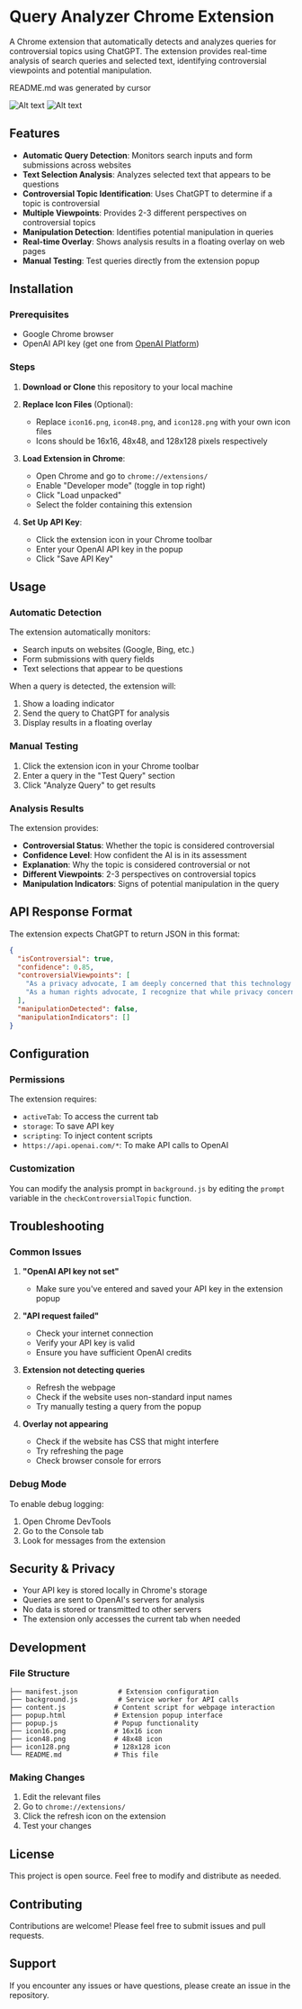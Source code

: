 # Query Analyzer Chrome Extension

A Chrome extension that automatically detects and analyzes queries for controversial topics using ChatGPT. The extension provides real-time analysis of search queries and selected text, identifying controversial viewpoints and potential manipulation.

README.md was generated by cursor 

![Alt text](neuroleptics.png)
![Alt text](hardware_security.png)
## Features

- **Automatic Query Detection**: Monitors search inputs and form submissions across websites
- **Text Selection Analysis**: Analyzes selected text that appears to be questions
- **Controversial Topic Identification**: Uses ChatGPT to determine if a topic is controversial
- **Multiple Viewpoints**: Provides 2-3 different perspectives on controversial topics
- **Manipulation Detection**: Identifies potential manipulation in queries
- **Real-time Overlay**: Shows analysis results in a floating overlay on web pages
- **Manual Testing**: Test queries directly from the extension popup

## Installation

### Prerequisites
- Google Chrome browser
- OpenAI API key (get one from [OpenAI Platform](https://platform.openai.com/api-keys))

### Steps

1. **Download or Clone** this repository to your local machine

2. **Replace Icon Files** (Optional):
   - Replace `icon16.png`, `icon48.png`, and `icon128.png` with your own icon files
   - Icons should be 16x16, 48x48, and 128x128 pixels respectively

3. **Load Extension in Chrome**:
   - Open Chrome and go to `chrome://extensions/`
   - Enable "Developer mode" (toggle in top right)
   - Click "Load unpacked"
   - Select the folder containing this extension

4. **Set Up API Key**:
   - Click the extension icon in your Chrome toolbar
   - Enter your OpenAI API key in the popup
   - Click "Save API Key"

## Usage

### Automatic Detection
The extension automatically monitors:
- Search inputs on websites (Google, Bing, etc.)
- Form submissions with query fields
- Text selections that appear to be questions

When a query is detected, the extension will:
1. Show a loading indicator
2. Send the query to ChatGPT for analysis
3. Display results in a floating overlay

### Manual Testing
1. Click the extension icon in your Chrome toolbar
2. Enter a query in the "Test Query" section
3. Click "Analyze Query" to get results

### Analysis Results
The extension provides:
- **Controversial Status**: Whether the topic is considered controversial
- **Confidence Level**: How confident the AI is in its assessment
- **Explanation**: Why the topic is considered controversial or not
- **Different Viewpoints**: 2-3 perspectives on controversial topics
- **Manipulation Indicators**: Signs of potential manipulation in the query

## API Response Format

The extension expects ChatGPT to return JSON in this format:

```json
{
  "isControversial": true,
  "confidence": 0.85,
  "controversialViewpoints": [
    "As a privacy advocate, I am deeply concerned that this technology represents an unprecedented invasion of personal autonomy and creates a surveillance state that undermines fundamental democratic principles. I believe the collection of such intimate data without explicit, informed consent violates the basic human right to privacy and sets a dangerous precedent for government overreach that we cannot afford to ignore.",
    "As a human rights advocate, I recognize that while privacy concerns are valid, this technology could save countless lives and prevent human rights violations by identifying patterns of abuse and discrimination. I firmly believe the potential benefits to vulnerable populations outweigh the privacy trade-offs, especially when proper safeguards and oversight mechanisms are in place to protect individual rights."
  ],
  "manipulationDetected": false,
  "manipulationIndicators": []
}
```

## Configuration

### Permissions
The extension requires:
- `activeTab`: To access the current tab
- `storage`: To save API key
- `scripting`: To inject content scripts
- `https://api.openai.com/*`: To make API calls to OpenAI

### Customization
You can modify the analysis prompt in `background.js` by editing the `prompt` variable in the `checkControversialTopic` function.

## Troubleshooting

### Common Issues

1. **"OpenAI API key not set"**
   - Make sure you've entered and saved your API key in the extension popup

2. **"API request failed"**
   - Check your internet connection
   - Verify your API key is valid
   - Ensure you have sufficient OpenAI credits

3. **Extension not detecting queries**
   - Refresh the webpage
   - Check if the website uses non-standard input names
   - Try manually testing a query from the popup

4. **Overlay not appearing**
   - Check if the website has CSS that might interfere
   - Try refreshing the page
   - Check browser console for errors

### Debug Mode
To enable debug logging:
1. Open Chrome DevTools
2. Go to the Console tab
3. Look for messages from the extension

## Security & Privacy

- Your API key is stored locally in Chrome's storage
- Queries are sent to OpenAI's servers for analysis
- No data is stored or transmitted to other servers
- The extension only accesses the current tab when needed

## Development

### File Structure
```
├── manifest.json          # Extension configuration
├── background.js          # Service worker for API calls
├── content.js            # Content script for webpage interaction
├── popup.html            # Extension popup interface
├── popup.js              # Popup functionality
├── icon16.png            # 16x16 icon
├── icon48.png            # 48x48 icon
├── icon128.png           # 128x128 icon
└── README.md             # This file
```

### Making Changes
1. Edit the relevant files
2. Go to `chrome://extensions/`
3. Click the refresh icon on the extension
4. Test your changes

## License

This project is open source. Feel free to modify and distribute as needed.

## Contributing

Contributions are welcome! Please feel free to submit issues and pull requests.

## Support

If you encounter any issues or have questions, please create an issue in the repository. 